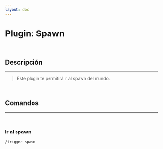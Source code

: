 ```yaml
---
layout: doc
---
```


# Plugin: Spawn

<br/>

## Descripción
---

> Este plugin te permitirá ir al spawn del mundo.

<br/>

## Comandos
---

<br/>

### Ir al spawn

```
/trigger spawn
```
